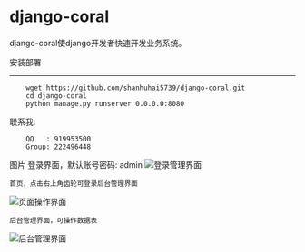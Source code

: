 django-coral
============

django-coral使django开发者快速开发业务系统。


安装部署
*******
    
```
    wget https://github.com/shanhuhai5739/django-coral.git
    cd django-coral
    python manage.py runserver 0.0.0.0:8080
```



联系我:
```
    QQ   : 919953500
    Group: 222496448
```



图片
    登录界面，默认账号密码: admin
![登录管理界面](https://github.com/shanhuhai5739/django-coral/blob/master/static/img/djang-coral/coral-login.png)

    首页，点击右上角齿轮可登录后台管理界面
![页面操作界面](https://github.com/shanhuhai5739/django-coral/blob/master/static/img/djang-coral/coral-dashboard.png)

    后台管理界面，可操作数据表
![后台管理界面](https://github.com/shanhuhai5739/django-coral/blob/master/static/img/djang-coral/coral-admin.png)



